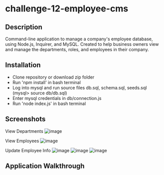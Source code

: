 # challenge-12-employee-cms

## Description
Command-line application to manage a company's employee database, using Node.js, Inquirer, and MySQL. Created to help business owners view and manage the departments, roles, and employees in their company.

## Installation
- Clone repository or download zip folder
- Run 'npm install' in bash terminal
- Log into mysql and run source files db.sql, schema.sql, seeds.sql (mysql> source db/db.sql)
- Enter mysql credentials in db/connection.js
- Run 'node index.js' in bash terminal

## Screenshots
View Departments
![image](https://user-images.githubusercontent.com/10663977/122011770-1499d300-cd82-11eb-8e2d-9a218dff9c01.png)

View Employees
![image](https://user-images.githubusercontent.com/10663977/122011906-38f5af80-cd82-11eb-95ab-5beb40b4562d.png)

Update Employee Info
![image](https://user-images.githubusercontent.com/10663977/122012045-5cb8f580-cd82-11eb-9de6-e0c31c681069.png)
![image](https://user-images.githubusercontent.com/10663977/122012118-6f332f00-cd82-11eb-819f-29afb7099ea1.png)
![image](https://user-images.githubusercontent.com/10663977/122012171-7f4b0e80-cd82-11eb-933d-40b411df8fe3.png)

## Application Walkthrough
